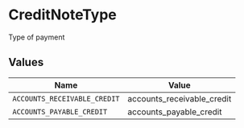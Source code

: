 # CreditNoteType

Type of payment


## Values

| Name                         | Value                        |
| ---------------------------- | ---------------------------- |
| `ACCOUNTS_RECEIVABLE_CREDIT` | accounts_receivable_credit   |
| `ACCOUNTS_PAYABLE_CREDIT`    | accounts_payable_credit      |